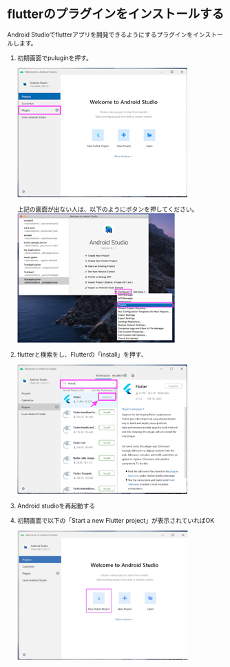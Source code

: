 # flutterのプラグインをインストールする

Android Studioでflutterアプリを開発できるようにするプラグインをインストールします。


1. 初期画面でpuluginを押す。

    <img src="../images/flutterPlugin1.png" height="300" />

    上記の画面が出ない人は、以下のようにボタンを押してください。
    <img src="../images/flutterPlugin4.png" height="300" />


1. flutterと検索をし、Flutterの「install」を押す、

    <img src="../images/flutterPlugin2.png" height="300" />


1. Android studioを再起動する

1. 初期画面で以下の「Start a new Flutter project」が表示されていればOK

    <img src="../images/flutterPlugin3.png" height="300" />
